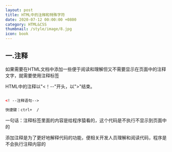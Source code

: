 ```yaml
---
layout: post
title: HTML中的注释和特殊字符
date: 2020-07-12 00:00:00 +0800
category: HTML&CSS
thumbnail: /style/image/8.jpg
icon: book
---
```


## 一.注释
如果需要在HTML文档中添加一些便于阅读和理解但又不需要显示在页面中的注释文字，就需要使用注释标签  

HTML中的注释以"<！--"开头，以">"结束。  

```html

<! --注释语句-->

快捷键：ctrl+  /
```

一句话：注释标签里面的内容是给程序猿看的，这个代码是不执行不显示到页面中的  

添加注释是为了更好地解释代码的功能，便相关开发人员理解和阅读代码，程序是不会执行注释内容的  

